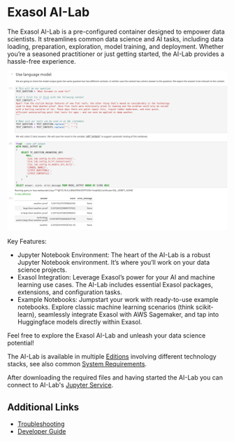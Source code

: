 # Exasol AI-Lab

The Exasol AI-Lab is a pre-configured container designed to empower data scientists. It streamlines common data science and AI tasks, including data loading, preparation, exploration, model training, and deployment. Whether you’re a seasoned practitioner or just getting started, the AI-Lab provides a hassle-free experience.

![Transformers Extension](https://github.com/exasol/ai-lab/blob/2.0.0/doc/user_guide/ai-lab-screenshot.png)

Key Features:
* Jupyter Notebook Environment: The heart of the AI-Lab is a robust Jupyter Notebook environment. It’s where you’ll work on your data science projects.
* Exasol Integration: Leverage Exasol’s power for your AI and machine learning use cases. The AI-Lab includes essential Exasol packages, extensions, and configuration tasks.
* Example Notebooks: Jumpstart your work with ready-to-use example notebooks. Explore classic machine learning scenarios (think scikit-learn), seamlessly integrate Exasol with AWS Sagemaker, and tap into Huggingface models directly within Exasol.

Feel free to explore the Exasol AI-Lab and unleash your data science potential!

The AI-Lab is available in multiple [Editions](https://github.com/exasol/ai-lab/blob/2.0.0/doc/user_guide/editions.md) involving different technology stacks, see also common [System Requirements](https://github.com/exasol/ai-lab/blob/2.0.0/doc/user_guide/system-requirements.md).

After downloading the required files and having started the AI-Lab you can connect to AI-Lab's [Jupyter Service](https://github.com/exasol/ai-lab/blob/2.0.0/doc/user_guide/jupyter.md).

## Additional Links

* [Troubleshooting](doc/user_guide/troubleshooting.md)
* [Developer Guide](https://github.com/exasol/ai-lab/blob/2.0.0/doc/developer_guide/developer_guide.md)
